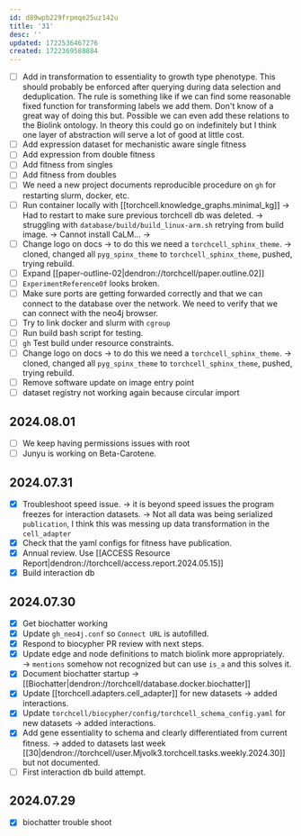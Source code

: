 ```yaml
---
id: d89wpb229frpmqe25uz142u
title: '31'
desc: ''
updated: 1722536467276
created: 1722369588884
---
```

- [ ] Add in transformation to essentiality to growth type phenotype. This should probably be enforced after querying during data selection and deduplication. The rule is something like if we can find some reasonable fixed function for transforming labels we add them. Don't know of a great way of doing this but. Possible we can even add these relations to the Biolink ontology. In theory this could go on indefinitely but I think one layer of abstraction will serve a lot of good at little cost.
- [ ] Add expression dataset for mechanistic aware single fitness
- [ ] Add expression from double fitness
- [ ] Add fitness from singles
- [ ] Add fitness from doubles
- [ ] We need a new project documents reproducible procedure on `gh` for restarting slurm, docker, etc.
- [ ] Run container locally with [[torchcell.knowledge_graphs.minimal_kg]] → Had to restart to make sure previous torchcell db was deleted. → struggling with `database/build/build_linux-arm.sh` retrying from build image. → Cannot install CaLM... →
- [ ] Change logo on docs → to do this we need a `torchcell_sphinx_theme`. → cloned, changed all `pyg_spinx_theme` to `torchcell_sphinx_theme`, pushed, trying rebuild.
- [ ] Expand [[paper-outline-02|dendron://torchcell/paper.outline.02]]
- [ ] `ExperimentReferenceOf` looks broken.
- [ ] Make sure ports are getting forwarded correctly and that we can connect to the database over the network. We need to verify that we can connect with the neo4j browser.
- [ ] Try to link docker and slurm with `cgroup`
- [ ] Run build bash script for testing.
- [ ] `gh` Test build under resource constraints.
- [ ] Change logo on docs → to do this we need a `torchcell_sphinx_theme`. → cloned, changed all `pyg_spinx_theme` to `torchcell_sphinx_theme`, pushed, trying rebuild.
- [ ] Remove software update on image entry point
- [ ] dataset registry not working again because circular import

## 2024.08.01

- [ ] We keep having permissions issues with root
- [ ] Junyu is working on Beta-Carotene.  

## 2024.07.31

- [x] Troubleshoot speed issue. → it is beyond speed issues the program freezes for interaction datasets. → Not all data was being serialized `publication`, I think this was messing up data transformation in the `cell_adapter`
- [x] Check that the yaml configs for fitness have publication.
- [x] Annual review. Use [[ACCESS Resource Report|dendron://torchcell/access.report.2024.05.15]]
- [x] Build interaction db

## 2024.07.30

- [x] Get biochatter working
- [x] Update `gh_neo4j.conf` so `Connect URL` is autofilled.
- [x] Respond to biocypher PR review with next steps.
- [x] Update edge and node definitions to match biolink more appropriately. → `mentions` somehow not recognized but can use `is_a` and this solves it.
- [x] Document biochatter startup → [[Biochatter|dendron://torchcell/database.docker.biochatter]]
- [x] Update [[torchcell.adapters.cell_adapter]] for new datasets → added interactions.
- [x] Update `torchcell/biocypher/config/torchcell_schema_config.yaml` for new datasets → added interactions.
- [x] Add gene essentiality to schema and clearly differentiated from current fitness. → added to datasets last week [[30|dendron://torchcell/user.Mjvolk3.torchcell.tasks.weekly.2024.30]] but not documented.
- [ ] First interaction db build attempt.

## 2024.07.29

- [x] biochatter trouble shoot
